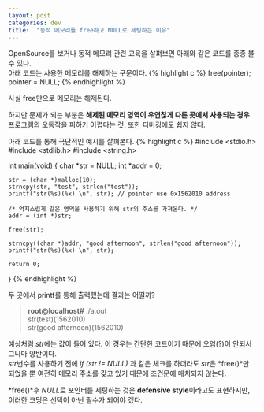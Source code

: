 ```yaml
---
layout: post
categories: dev 
title:  "동적 메모리를 free하고 NULL로 세팅하는 이유"
---
```


OpenSource를 보거나 동적 메모리 관련 교육을 살펴보면 아래와 같은 코드를 종종 볼 수 있다.  
아래 코드는 사용한 메모리를 해제하는 구문이다.
{% highlight c %}
free(pointer);
pointer = NULL;
{% endhighlight %}

사실 free만으로 메모리는 해제된다.  

하지만 문제가 되는 부분은 **해제된 메모리 영역이 우연찮게 다른 곳에서 사용되는 경우** 프로그램의 오동작을 피하기 어렵다는 것. 또한 디버깅에도 쉽지 않다.  

아래 코드를 통해 극단적인 예시를 살펴본다. 
{% highlight c %}
#include <stdio.h>
#include <stdlib.h>
#include <string.h>

int main(void)
{
    char *str = NULL;
    int *addr = 0;

    str = (char *)malloc(10);
    strncpy(str, "test", strlen("test"));
    printf("str(%s)(%x) \n", str); // pointer use 0x1562010 address

    /* 억지스럽게 같은 영역을 사용하기 위해 str의 주소를 가져온다. */
    addr = (int *)str;

    free(str);

    strncpy((char *)addr, "good afternoon", strlen("good afternoon"));
    printf("str(%s)(%x) \n", str);

    return 0;
}
{% endhighlight %}

두 곳에서 printf를 통해 출력했는데 결과는 어떨까? 
>**root@localhost#** ./a.out   
str(test)(1562010)   
str(good afternoon)(1562010)

예상처럼 *str*에는 값이 들어 있다. 이 경우는 간단한 코드이기 때문에  오염(?)이 안되서 그나마 양반이다.  
*str*변수를 사용하기 전에 *if (str != NULL)* 과 같은 체크를 하더라도  *str*은 *free()*만 되었을 뿐 여전히 메모리 주소를 갖고 있기 때문에 조건문에 매치되지 않는다.

*free()*후 *NULL*로 포인터를 세팅하는 것은 **defensive style**이라고도 표현하지만, 이러한 코딩은 선택이 아닌 필수가 되어야 겠다.
